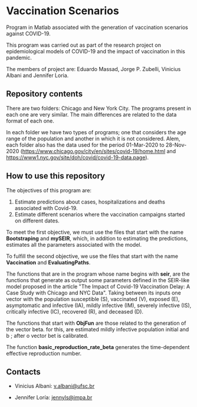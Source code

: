 # Vaccination Scenarios

Program in Matlab associated with the generation of vaccination scenarios against COVID-19.

This program was carried out as part of the research project on epidemiological models of COVID-19 and the impact of vaccination in this pandemic. 

The members of project are: Eduardo Massad, Jorge P. Zubelli, Vinicius Albani and Jennifer Loria.

## Repository contents

There are two folders: Chicago and New York City. The programs present in each one are very similar. The main differences are related to the data format of each one.

In each folder we have two types of programs; one that considers the age range of the population and another in which it is not considered. Alem, each folder also has the data used for the period 01-Mar-2020 to 28-Nov-2020 (https://www.chicago.gov/city/en/sites/covid-19/home.html and https://www1.nyc.gov/site/doh/covid/covid-19-data.page).

## How to use this repository

The objectives of this program are:

1. Estimate predictions about cases, hospitalizations and deaths associated with Covid-19.
2. Estimate different scenarios where the vaccination campaigns started on different dates.

To meet the first objective, we must use the files that start with the name **Bootstraping** and **mySEIR**, which, in addition to estimating the predictions, estimates all the parameters associated with the model.

To fulfill the second objective, we use the files that start with the name **Vaccination** and **EvaluatingPaths**.

The functions that are in the program whose name begins with **seir**, are the functions that generate as output some parameters defined in the SEIR-like model proposed in the article "The Impact of Covid-19 Vaccination Delay: A Case Study with Chicago and NYC Data". Taking between its inputs one vector with the population susceptible (S), vaccinated (V), exposed (E), asymptomatic and infective (IA), mildly infective (IM), severely infective (IS), critically infective (IC), recovered (R), and deceased (D).

The functions that start with **ObjFun** are those related to the generation of the vector beta. for this, are estimated  mildly infective population initial and b ; after o vector bet  is calibrated. 

The function **basic_reproduction_rate_beta** generates the time-dependent effective reproduction number.


## Contacts

* Vinicius Albani: v.albani@ufsc.br

* Jennifer Loría: jennyls@impa.br

